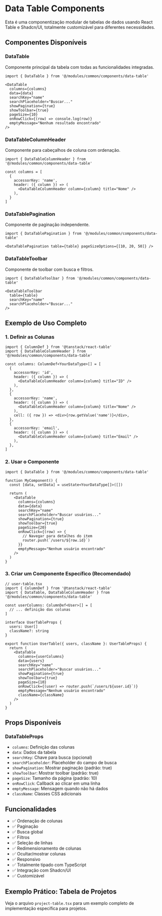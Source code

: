 # Data Table Components

Esta é uma componentização modular de tabelas de dados usando React Table e Shadcn/UI, totalmente customizável para diferentes necessidades.

## Componentes Disponíveis

### DataTable
Componente principal da tabela com todas as funcionalidades integradas.

```tsx
import { DataTable } from '@/modules/common/components/data-table'

<DataTable
  columns={columns}
  data={data}
  searchKey="name"
  searchPlaceholder="Buscar..."
  showPagination={true}
  showToolbar={true}
  pageSize={10}
  onRowClick={(row) => console.log(row)}
  emptyMessage="Nenhum resultado encontrado"
/>
```

### DataTableColumnHeader
Componente para cabeçalhos de coluna com ordenação.

```tsx
import { DataTableColumnHeader } from '@/modules/common/components/data-table'

const columns = [
  {
    accessorKey: 'name',
    header: ({ column }) => (
      <DataTableColumnHeader column={column} title="Nome" />
    ),
  }
]
```

### DataTablePagination
Componente de paginação independente.

```tsx
import { DataTablePagination } from '@/modules/common/components/data-table'

<DataTablePagination table={table} pageSizeOptions={[10, 20, 50]} />
```

### DataTableToolbar
Componente de toolbar com busca e filtros.

```tsx
import { DataTableToolbar } from '@/modules/common/components/data-table'

<DataTableToolbar
  table={table}
  searchKey="name"
  searchPlaceholder="Buscar..."
/>
```

## Exemplo de Uso Completo

### 1. Definir as Colunas

```tsx
import { ColumnDef } from '@tanstack/react-table'
import { DataTableColumnHeader } from '@/modules/common/components/data-table'

const columns: ColumnDef<YourDataType>[] = [
  {
    accessorKey: 'id',
    header: ({ column }) => (
      <DataTableColumnHeader column={column} title="ID" />
    ),
  },
  {
    accessorKey: 'name',
    header: ({ column }) => (
      <DataTableColumnHeader column={column} title="Nome" />
    ),
    cell: ({ row }) => <div>{row.getValue('name')}</div>,
  },
  {
    accessorKey: 'email',
    header: ({ column }) => (
      <DataTableColumnHeader column={column} title="Email" />
    ),
  },
]
```

### 2. Usar o Componente

```tsx
import { DataTable } from '@/modules/common/components/data-table'

function MyComponent() {
  const [data, setData] = useState<YourDataType[]>([])

  return (
    <DataTable
      columns={columns}
      data={data}
      searchKey="name"
      searchPlaceholder="Buscar usuários..."
      showPagination={true}
      showToolbar={true}
      pageSize={20}
      onRowClick={(row) => {
        // Navegar para detalhes do item
        router.push(`/users/${row.id}`)
      }}
      emptyMessage="Nenhum usuário encontrado"
    />
  )
}
```

### 3. Criar um Componente Específico (Recomendado)

```tsx
// user-table.tsx
import { ColumnDef } from '@tanstack/react-table'
import { DataTable, DataTableColumnHeader } from '@/modules/common/components/data-table'

const userColumns: ColumnDef<User>[] = [
  // ... definição das colunas
]

interface UserTableProps {
  users: User[]
  className?: string
}

export function UserTable({ users, className }: UserTableProps) {
  return (
    <DataTable
      columns={userColumns}
      data={users}
      searchKey="name"
      searchPlaceholder="Buscar usuários..."
      showPagination={true}
      showToolbar={true}
      pageSize={10}
      onRowClick={(user) => router.push(`/users/${user.id}`)}
      emptyMessage="Nenhum usuário encontrado"
      className={className}
    />
  )
}
```

## Props Disponíveis

### DataTableProps
- `columns`: Definição das colunas
- `data`: Dados da tabela
- `searchKey`: Chave para busca (opcional)
- `searchPlaceholder`: Placeholder do campo de busca
- `showPagination`: Mostrar paginação (padrão: true)
- `showToolbar`: Mostrar toolbar (padrão: true)
- `pageSize`: Tamanho da página (padrão: 10)
- `onRowClick`: Callback ao clicar em uma linha
- `emptyMessage`: Mensagem quando não há dados
- `className`: Classes CSS adicionais

## Funcionalidades

- ✅ Ordenação de colunas
- ✅ Paginação
- ✅ Busca global
- ✅ Filtros
- ✅ Seleção de linhas
- ✅ Redimensionamento de colunas
- ✅ Ocultar/mostrar colunas
- ✅ Responsivo
- ✅ Totalmente tipado com TypeScript
- ✅ Integração com Shadcn/UI
- ✅ Customizável

## Exemplo Prático: Tabela de Projetos

Veja o arquivo `project-table.tsx` para um exemplo completo de implementação específica para projetos.
